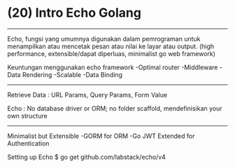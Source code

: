 # (20) Intro Echo Golang

***********************
Echo, fungsi yang umumnya digunakan dalam pemrograman untuk menampilkan atau mencetak pesan atau nilai ke layar atau output. (high performance, extensible/dapat diperluas, minimalist go web framework)

Keuntungan menggunakan echo framework
-Optimal router
-Middleware
-Data Rendering
-Scalable
-Data Binding

*************************
Retrieve Data : URL Params, Query Params, Form Value

Echo : No database driver or ORM; no folder scaffold, mendefinisikan your own structure

***************************
Minimalist but Extensible
-GORM for ORM
-Go JWT Extended for Authentication

Setting up Echo
$ go get github.com/labstack/echo/v4